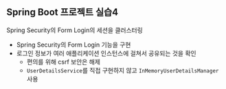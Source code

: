 
## Spring Boot 프로젝트 실습4
Spring Security의 Form Login의 세션을 클러스터링

- Spring Security의 Form Login 기능을 구현
- 로그인 정보가 여러 애플리케이션 인스턴스에 걸쳐서 공유되는 것을 확인
    - 편의를 위해 csrf 보안은 해제
    - `UserDetailsService`를 직접 구현하지 않고 `InMemoryUserDetailsManager` 사용